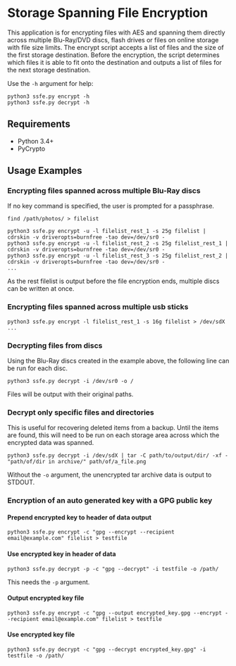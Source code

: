 # Storage Spanning File Encryption
This application is for encrypting files with AES and spanning them directly
across multiple Blu-Ray/DVD discs, flash drives or files on online storage with
file size limits. The encrypt script accepts a list of files and the size of
the first storage destination. Before the encryption, the script determines
which files it is able to fit onto the destination and outputs a list of files
for the next storage destination.

Use the ```-h``` argument for help:
```
python3 ssfe.py encrypt -h
python3 ssfe.py decrypt -h
```

## Requirements
* Python 3.4+
* PyCrypto

## Usage Examples

### Encrypting files spanned across multiple Blu-Ray discs
If no key command is specified, the user is prompted for a passphrase.
```
find /path/photos/ > filelist

python3 ssfe.py encrypt -u -l filelist_rest_1 -s 25g filelist | cdrskin -v driveropts=burnfree -tao dev=/dev/sr0 -
python3 ssfe.py encrypt -u -l filelist_rest_2 -s 25g filelist_rest_1 | cdrskin -v driveropts=burnfree -tao dev=/dev/sr0 -
python3 ssfe.py encrypt -u -l filelist_rest_3 -s 25g filelist_rest_2 | cdrskin -v driveropts=burnfree -tao dev=/dev/sr0 -
...
```
As the rest filelist is output before the file encryption ends, multiple
discs can be written at once.

### Encrypting files spanned across multiple usb sticks
```
python3 ssfe.py encrypt -l filelist_rest_1 -s 16g filelist > /dev/sdX
...
```

### Decrypting files from discs
Using the Blu-Ray discs created in the example above, the following line can be
run for each disc.
```
python3 ssfe.py decrypt -i /dev/sr0 -o /
```
Files will be output with their original paths.

### Decrypt only specific files and directories
This is useful for recovering deleted items from a backup.
Until the items are found, this will need to be run on each storage area
across which the encrypted data was spanned.
```
python3 ssfe.py decrypt -i /dev/sdX | tar -C path/to/output/dir/ -xf - "path/of/dir in archive/" path/of/a_file.png
```
Without the ```-o``` argument,
the unencrypted tar archive data is output to STDOUT.

### Encryption of an auto generated key with a GPG public key

#### Prepend encrypted key to header of data output
```
python3 ssfe.py encrypt -c "gpg --encrypt --recipient email@example.com" filelist > testfile
```
#### Use encrypted key in header of data
```
python3 ssfe.py decrypt -p -c "gpg --decrypt" -i testfile -o /path/
```
This needs the ```-p``` argument.

#### Output encrypted key file
```
python3 ssfe.py encrypt -c "gpg --output encrypted_key.gpg --encrypt --recipient email@example.com" filelist > testfile
```

#### Use encrypted key file
```
python3 ssfe.py decrypt -c "gpg --decrypt encrypted_key.gpg" -i testfile -o /path/
```
